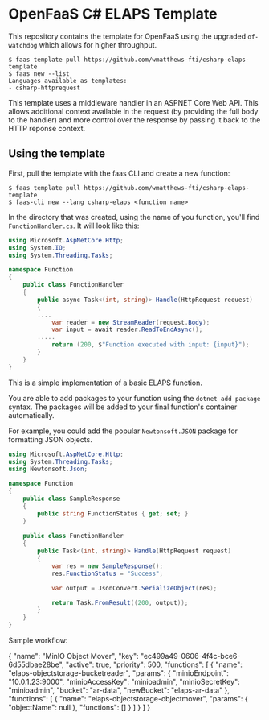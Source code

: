 # OpenFaaS C# ELAPS Template

This repository contains the template for OpenFaaS using the upgraded `of-watchdog` which allows for higher throughput.

```
$ faas template pull https://github.com/wmatthews-fti/csharp-elaps-template
$ faas new --list
Languages available as templates:
- csharp-httprequest
```

This template uses a middleware handler in an ASPNET Core Web API. This allows additional context available in the request (by providing the full body to the handler) and more control over the response by passing it back to the HTTP reponse context.

## Using the template
First, pull the template with the faas CLI and create a new function:

```
$ faas template pull https://github.com/wmatthews-fti/csharp-elaps-template
$ faas-cli new --lang csharp-elaps <function name>
```

In the directory that was created, using the name of you function, you'll find `FunctionHandler.cs`. It will look like this:

``` csharp
using Microsoft.AspNetCore.Http;
using System.IO;
using System.Threading.Tasks;

namespace Function
{
    public class FunctionHandler
    {
        public async Task<(int, string)> Handle(HttpRequest request)
        {
        ....
            var reader = new StreamReader(request.Body);
            var input = await reader.ReadToEndAsync();
        .....
            return (200, $"Function executed with input: {input}");
        }
    }
}
```

This is a simple implementation of a basic ELAPS function. 

You are able to add packages to your function using the `dotnet add package` syntax. The packages will be added to your final function's container automatically.

For example, you could add the popular `Newtonsoft.JSON` package for formatting JSON objects.

```csharp
using Microsoft.AspNetCore.Http;
using System.Threading.Tasks;
using Newtonsoft.Json;

namespace Function
{
    public class SampleResponse
    {
        public string FunctionStatus { get; set; }
    }
    
    public class FunctionHandler
    {
        public Task<(int, string)> Handle(HttpRequest request)
        {
            var res = new SampleResponse();
            res.FunctionStatus = "Success";

            var output = JsonConvert.SerializeObject(res);

            return Task.FromResult((200, output));
        }
    }
}
```

Sample workflow:

{
    "name": "MinIO Object Mover",
    "key": "ec499a49-0606-4f4c-bce6-6d55dbae28be",
    "active": true,
    "priority": 500,
    "functions": [
        {
            "name": "elaps-objectstorage-bucketreader",
            "params": {
                "minioEndpoint": "10.0.1.23:9000",
                "minioAccessKey": "minioadmin",
                "minioSecretKey": "minioadmin",
                "bucket": "ar-data",
                "newBucket": "elaps-ar-data"
            },
            "functions": [
                {
                    "name": "elaps-objectstorage-objectmover",
                    "params": {
                        "objectName": null
                    },
                    "functions": []
                }
            ]
        }
    ]
}
